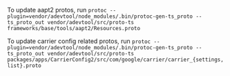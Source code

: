 To update aapt2 protos, run
`protoc --plugin=vendor/adevtool/node_modules/.bin/protoc-gen-ts_proto --ts_proto_out vendor/adevtool/src/proto-ts frameworks/base/tools/aapt2/Resources.proto`

To update carrier config related protos, run
`protoc --plugin=vendor/adevtool/node_modules/.bin/protoc-gen-ts_proto --ts_proto_out vendor/adevtool/src/proto-ts packages/apps/CarrierConfig2/src/com/google/carrier/carrier_{settings,list}.proto`

